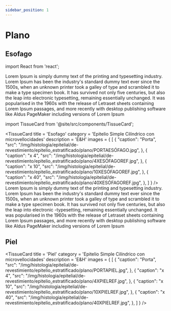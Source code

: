 ```yaml
---
sidebar_position: 1
---
```


# Plano

## Esofago

import React from 'react';


Lorem Ipsum is simply dummy text of the printing and typesetting industry. Lorem Ipsum has been the industry's standard dummy text ever since the 1500s, when an unknown printer took a galley of type and scrambled it to make a type specimen book. It has survived not only five centuries, but also the leap into electronic typesetting, remaining essentially unchanged. It was popularised in the 1960s with the release of Letraset sheets containing Lorem Ipsum passages, and more recently with desktop publishing software like Aldus PageMaker including versions of Lorem Ipsum

import TissueCard from '@site/src/components/TissueCard';

<TissueCard
  title = 'Esofago'
  category = 'Epitelio Simple Cilíndrico con microvellocidades'
  description = 'E&H'
  images = {
    [
      {
        "caption": "Porta",
        "src": "/img/histologia/epitelial/de-revestimiento/epitelio_estratificado/plano/PORTAESÓFAGO.jpg",
      },
      {
        "caption": "x 4",
        "src": "/img/histologia/epitelial/de-revestimiento/epitelio_estratificado/plano/4XESÓFAGOREF.jpg",
      },
      {
        "caption": "x 10",
        "src": "/img/histologia/epitelial/de-revestimiento/epitelio_estratificado/plano/10XESÓFAGOREF.jpg",
      },
      {
        "caption": "x 40",
        "src": "/img/histologia/epitelial/de-revestimiento/epitelio_estratificado/plano/40XESÓFAGOREF.jpg",
      },
    ]
  }
/>
Lorem Ipsum is simply dummy text of the printing and typesetting industry. Lorem Ipsum has been the industry's standard dummy text ever since the 1500s, when an unknown printer took a galley of type and scrambled it to make a type specimen book. It has survived not only five centuries, but also the leap into electronic -typesetting, remaining essentially unchanged. It was popularised in the 1960s with the release of Letraset sheets containing Lorem Ipsum passages, and more recently with desktop publishing software like Aldus PageMaker including versions of Lorem Ipsum

## Piel

<TissueCard
  title = 'Piel'
  category = 'Epitelio Simple Cilíndrico con microvellocidades'
  description = 'E&H'
  images = {
    [
      {
        "caption": "Porta",
        "src": "/img/histologia/epitelial/de-revestimiento/epitelio_estratificado/plano/PORTAPIEL.jpg",
      },
      {
        "caption": "x 4",
        "src": "/img/histologia/epitelial/de-revestimiento/epitelio_estratificado/plano/4XPIELREF.jpg",
      },
      {
        "caption": "x 10",
        "src": "/img/histologia/epitelial/de-revestimiento/epitelio_estratificado/plano/10XPIELREF.jpg",
      },
      {
        "caption": "x 40",
        "src": "/img/histologia/epitelial/de-revestimiento/epitelio_estratificado/plano/40XPIELREF.jpg",
      },
    ]
  }
/>
